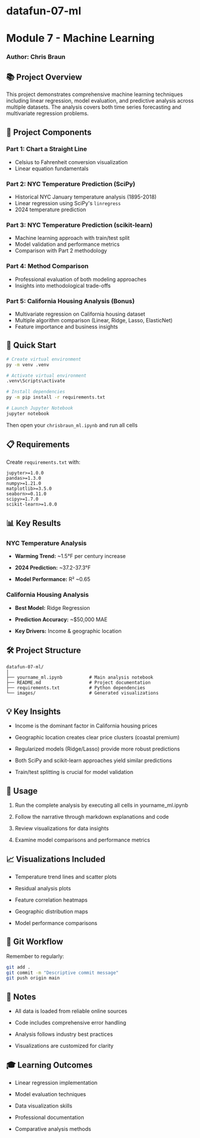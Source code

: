 # datafun-07-ml
# Module 7 - Machine Learning

### Author: Chris Braun

## 📚 Project Overview

This project demonstrates comprehensive machine learning techniques including linear regression, model evaluation, and predictive analysis across multiple datasets. The analysis covers both time series forecasting and multivariate regression problems.

## 🎯 Project Components

### Part 1: Chart a Straight Line
- Celsius to Fahrenheit conversion visualization
- Linear equation fundamentals

### Part 2: NYC Temperature Prediction (SciPy)
- Historical NYC January temperature analysis (1895-2018)
- Linear regression using SciPy's `linregress`
- 2024 temperature prediction

### Part 3: NYC Temperature Prediction (scikit-learn)
- Machine learning approach with train/test split
- Model validation and performance metrics
- Comparison with Part 2 methodology

### Part 4: Method Comparison
- Professional evaluation of both modeling approaches
- Insights into methodological trade-offs

### Part 5: California Housing Analysis (Bonus)
- Multivariate regression on California housing dataset
- Multiple algorithm comparison (Linear, Ridge, Lasso, ElasticNet)
- Feature importance and business insights

## 🚀 Quick Start

```bash
# Create virtual environment
py -m venv .venv

# Activate virtual environment
.venv\Scripts\activate

# Install dependencies
py -m pip install -r requirements.txt

# Launch Jupyter Notebook
jupyter notebook
```

Then open your ```chrisbraun_ml.ipynb``` and run all cells

## 📋 Requirements

Create ```requirements.txt``` with:
```text 
jupyter>=1.0.0
pandas>=1.3.0
numpy>=1.21.0
matplotlib>=3.5.0
seaborn>=0.11.0
scipy>=1.7.0
scikit-learn>=1.0.0
```
## 📊 Key Results

### NYC Temperature Analysis
* **Warming Trend:** ~1.5°F per century increase

* **2024 Prediction:** ~37.2-37.3°F

* **Model Performance:** R² ~0.65

### California Housing Analysis
* **Best Model:** Ridge Regression

* **Prediction Accuracy:** ~$50,000 MAE

* **Key Drivers:** Income & geographic location

## 🛠️ Project Structure
```text
datafun-07-ml/
│
├── yourname_ml.ipynb          # Main analysis notebook
├── README.md                  # Project documentation
├── requirements.txt           # Python dependencies
└── images/                    # Generated visualizations
```

## 💡 Key Insights
* Income is the dominant factor in California housing prices

* Geographic location creates clear price clusters (coastal premium)

* Regularized models (Ridge/Lasso) provide more robust predictions

* Both SciPy and scikit-learn approaches yield similar predictions

* Train/test splitting is crucial for model validation

## 🔧 Usage
1. Run the complete analysis by executing all cells in yourname_ml.ipynb

2. Follow the narrative through markdown explanations and code

3. Review visualizations for data insights

4. Examine model comparisons and performance metrics

## 📈 Visualizations Included
* Temperature trend lines and scatter plots

* Residual analysis plots

* Feature correlation heatmaps

* Geographic distribution maps

* Model performance comparisons

## 🤝 Git Workflow
Remember to regularly:
```bash
git add .
git commit -m "Descriptive commit message"
git push origin main
```

## 📝 Notes
* All data is loaded from reliable online sources

* Code includes comprehensive error handling

* Analysis follows industry best practices

* Visualizations are customized for clarity

## 🎓 Learning Outcomes
* Linear regression implementation

* Model evaluation techniques

* Data visualization skills

* Professional documentation

* Comparative analysis methods